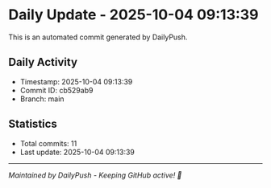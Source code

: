 # Daily Update - 2025-10-04 09:13:39

This is an automated commit generated by DailyPush.

## Daily Activity
- Timestamp: 2025-10-04 09:13:39
- Commit ID: cb529ab9
- Branch: main

## Statistics
- Total commits: 11
- Last update: 2025-10-04 09:13:39

---
*Maintained by DailyPush - Keeping GitHub active! 🚀*
